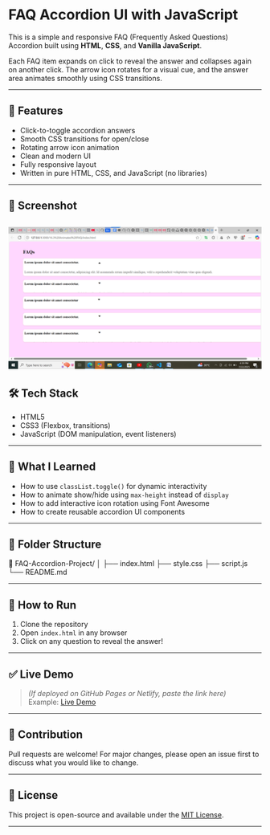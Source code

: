 # FAQ Accordion UI with JavaScript

This is a simple and responsive FAQ (Frequently Asked Questions) Accordion built using **HTML**, **CSS**, and **Vanilla JavaScript**.

Each FAQ item expands on click to reveal the answer and collapses again on another click. The arrow icon rotates for a visual cue, and the answer area animates smoothly using CSS transitions.

---

## 🚀 Features

- Click-to-toggle accordion answers
- Smooth CSS transitions for open/close
- Rotating arrow icon animation
- Clean and modern UI
- Fully responsive layout
- Written in pure HTML, CSS, and JavaScript (no libraries)

---

## 📸 Screenshot


![Accordian Preview](images/accordian.ss.png)
---

## 🛠️ Tech Stack

- HTML5
- CSS3 (Flexbox, transitions)
- JavaScript (DOM manipulation, event listeners)

---

## 🧠 What I Learned

- How to use `classList.toggle()` for dynamic interactivity
- How to animate show/hide using `max-height` instead of `display`
- How to add interactive icon rotation using Font Awesome
- How to create reusable accordion UI components

---

## 📂 Folder Structure

📁 FAQ-Accordion-Project/
│
├── index.html
├── style.css
├── script.js
└── README.md

---

## 📌 How to Run

1. Clone the repository
2. Open `index.html` in any browser
3. Click on any question to reveal the answer!

---

## ✅ Live Demo

> *(If deployed on GitHub Pages or Netlify, paste the link here)*  
Example: [Live Demo](https://yourusername.github.io/faq-accordion)

---

## 🙌 Contribution

Pull requests are welcome! For major changes, please open an issue first to discuss what you would like to change.

---

## 📃 License

This project is open-source and available under the [MIT License](LICENSE).

---


